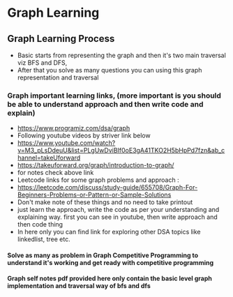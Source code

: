 # Graph Learning


## Graph Learning Process
* Basic starts from representing the graph and then it's two main traversal viz BFS and DFS, 
* After that you solve as many questions you can using this graph representation and traversal


### Graph important learning links, (more important is you should be able to understand approach and then write code and explain)
* https://www.programiz.com/dsa/graph
* Following youtube videos by striver link below
* https://www.youtube.com/watch?v=M3_pLsDdeuU&list=PLgUwDviBIf0oE3gA41TKO2H5bHpPd7fzn&ab_channel=takeUforward
* https://takeuforward.org/graph/introduction-to-graph/
* for notes check above link
* Leetcode links for some graph problems and approach : 
* https://leetcode.com/discuss/study-guide/655708/Graph-For-Beginners-Problems-or-Pattern-or-Sample-Solutions
* Don't make note of these things and no need to take printout
* just learn the approach, write the code as per your understanding and explaining way. first you can see in youtube, then write approach and then code thing
* In here only you can find link for exploring other DSA topics like linkedlist, tree etc.


#### Solve as many as problem in Graph Competitive Programming to understand it's working and get ready with competitive programming



#### Graph self notes pdf provided here only contain the basic level graph implementation and traversal way of bfs and dfs
